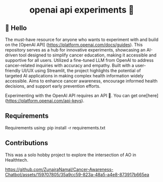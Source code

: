 <h1 align="center">openai api experiments 🧪</h1>

## 👋 Hello

The must-have resource for anyone who wants to experiment with and build on the [OpenAI API] (https://platform.openai.com/docs/guides). 
This repository serves as a hub for innovative experiments, showcasing an AI-driven tool designed to simplify cancer education, making it accessible and supportive for all users. 
Utilized a fine-tuned LLM from OpenAI to address cancer-related inquiries with accuracy and empathy. Built with a user-friendly UI/UX using Streamlit, the project highlights the potential of targeted AI applications in making complex health information widely accessible. Aims to enhance cancer awareness, encourage informed health decisions, and support early prevention efforts.

Experimenting with the OpenAI API requires an API 🔑. You can get one[here]
(https://platform.openai.com/api-keys).

## Requirements
Requirements using: 
pip install -r requirements.txt

## Contributions
This was a solo hobby project to explore the intersection of AO in Healthtech.

https://github.com/ZunairaNamal/Cancer-Awareness-Chatbot/assets/159707805/35a9cc59-823a-48a5-a4e8-873917b665ea

